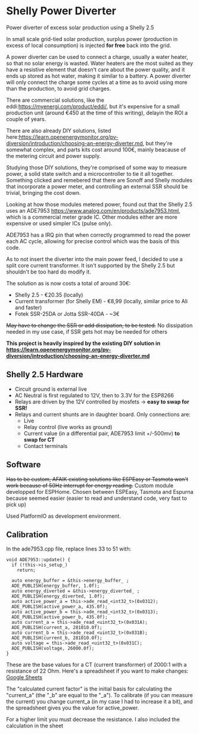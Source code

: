 # Shelly Power Diverter
Power diverter of excess solar production using a Shelly 2.5

In small scale grid-tied solar production, surplus power (production in excess of local consumption) is injected **for free** back into the grid. 

A power diverter can be used to connect a charge, usually a water heater, so that no solar energy is wasted. Water heaters are the most suited as they have a resistive element that doesn't care about the power quality, and it ends up stored as hot water, making it similar to a battery. A power diverter will only connect the charge some cycles at a time as to avoid using more than the production, to avoid grid charges.

There are commercial solutions, like the eddi:https://myenergi.com/product/eddi/, but it's expensive for a small production unit (around €450 at the time of this writing), delayin the ROI a couple of years.

There are also already DIY solutions, listed here:https://learn.openenergymonitor.org/pv-diversion/introduction/choosing-an-energy-diverter.md, but they're somewhat complex, and parts kits cost around 100€, mainly beacause of the metering circuit and power supply.

Studying those DIY solutions, they're comprised of some way to measure power, a solid state switch and a microcontroller to tie it all together. Something clicked and remebered that there are Sonoff and Shelly modules that incorporate a power meter, and controlling an external SSR should be trivial, bringing the cost down.

Looking at how those modules metered power, found out that the Shelly 2.5 uses an ADE7953 https://www.analog.com/en/products/ade7953.html, which is a commercial meter grade IC. Other modules either are more expensive or used simpler ICs (pulse only).

ADE7953 has a IRQ pin that when correctly programmed to read the power each AC cycle, allowing for precise control which was the basis of this code.

As to not insert the diverter into the main power feed, I decided to use a split core current transformer. It isn't supported by the Shelly 2.5 but shouldn't be too hard do modify it.

The solution as is now costs a total of around 30€:
* Shelly 2.5 - €20.35 (locally)
* Current transformer (for Shelly EM) - €8,99 (locally, similar price to Ali and faster)
* Fotek SSR-25DA or Jotta SSR-40DA - ~3€

~~May have to change the SSR or add dissipation, to be tested.~~ No dissipation needed in my use case, if SSR gets hot may be needed for others

**This project is heavily inspired by the existing DIY solution in https://learn.openenergymonitor.org/pv-diversion/introduction/choosing-an-energy-diverter.md**

## Shelly 2.5 Hardware
* Circuit ground is external live
* AC Neutral is first regulated to 12V, then to 3.3V for the ESP8266
* Relays are driven by the 12V controlled by mosfets -> **easy to swap for SSR!**
* Relays and current shunts are in daughter board. Only connections are:
  * Live
  * Relay control (live works as ground)
  * Current value (in a differential pair, ADE7953 limit +/-500mv) **to swap for CT**
  * Contact terminals

## Software
~~Has to be custom, AFAIK existing solutions like ESPEasy or Tasmota won't work because of 50Hz interrupt for energy reading.~~
Custom module developped for ESPHome. Chosen between ESPEasy, Tasmota and Espurna because seemed easier (easier to read and understand code, very fast to pick up)

Used PlatformIO as development environment.

## Calibration
In the ade7953.cpp file, replace lines 33 to 51 with:
```
void ADE7953::update() {
  if (!this->is_setup_)
    return;

  auto energy_buffer = &this->energy_buffer_ ;
  ADE_PUBLISH(energy_buffer, 1.0f);
  auto energy_diverted = &this->energy_diverted_ ;
  ADE_PUBLISH(energy_diverted, 1.0f);  
  auto active_power_a = this->ade_read_<int32_t>(0x0312);
  ADE_PUBLISH(active_power_a, 435.0f);    
  auto active_power_b = this->ade_read_<int32_t>(0x0313);
  ADE_PUBLISH(active_power_b, 435.0f);
  auto current_a = this->ade_read_<uint32_t>(0x031A);
  ADE_PUBLISH(current_a, 281010.0f);  
  auto current_b = this->ade_read_<uint32_t>(0x031B);
  ADE_PUBLISH(current_b, 281010.0f);
  auto voltage = this->ade_read_<uint32_t>(0x031C);
  ADE_PUBLISH(voltage, 26000.0f);
}

```
These are the base values ​​for a CT (current transformer) of 2000:1 with a resistance of 22 Ohm.
Here's a spreadsheet if you want to make changes: [Google Sheets](https://docs.google.com/spreadsheets/d/10r9y6UEH0_P3OAnRmqzOGrElQc8ZBHv0Mporhut8w8I/edit?usp=sharing)

The "calculated current factor" is the initial basis for calculating the "current_a" (the "_b" are equal to the "_a"). To calibrate (if you can measure the current) you change current_a (in my case I had to increase it a bit), and the spreadsheet gives you the value for active_power.

For a higher limit you must decrease the resistance. I also included the calculation in the sheet
